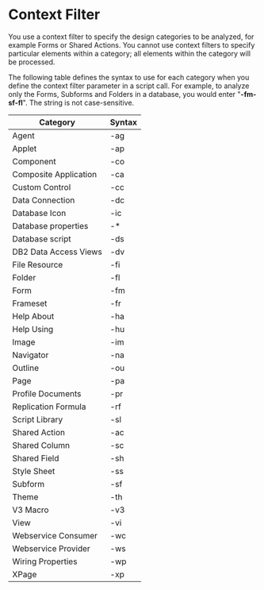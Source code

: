 # Context Filter

You use a context filter to specify the design categories to be analyzed, for example Forms or Shared Actions. You cannot use context filters to specify particular elements within a category; all elements within the category will be processed.

The following table defines the syntax to use for each category when you define the context filter parameter in a script call. For example, to analyze only the Forms, Subforms and Folders in a database, you would enter "**-fm-sf-fl**". The string is not case-sensitive.

| Category | Syntax |
| --- | --- |
| Agent | -ag |
| Applet | -ap |
| Component | -co |
| Composite Application | -ca |
| Custom Control | -cc |
| Data Connection | -dc |
| Database Icon | -ic |
| Database properties | -* |
| Database script | -ds |
| DB2 Data Access Views | -dv |
| File Resource | -fi |
| Folder | -fl |
| Form | -fm |
| Frameset | -fr |
| Help About | -ha |
| Help Using | -hu |
| Image | -im |
| Navigator | -na |
| Outline | -ou |
| Page | -pa |
| Profile Documents | -pr |
| Replication Formula | -rf |
| Script Library | -sl |
| Shared Action | -ac |
| Shared Column | -sc |
| Shared Field | -sh |
| Style Sheet | -ss |
| Subform | -sf |
| Theme | -th |
| V3 Macro | -v3 |
| View | -vi |
| Webservice Consumer | -wc |
| Webservice Provider | -ws |
| Wiring Properties | -wp |
| XPage | -xp |
